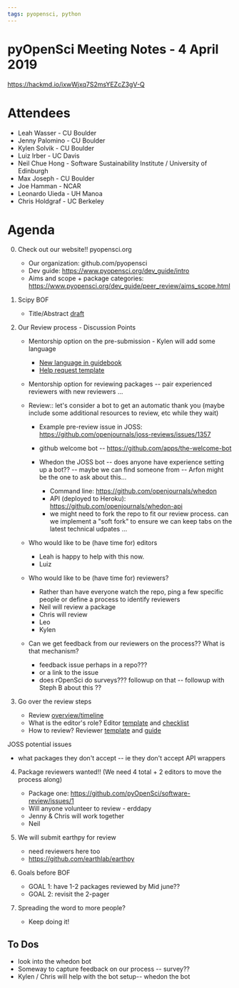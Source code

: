 ```yaml
---
tags: pyopensci, python
---
```

# pyOpenSci Meeting Notes - 4 April 2019

https://hackmd.io/ixwWjxq7S2msYEZcZ3gV-Q

Attendees
=========

* Leah Wasser - CU Boulder
* Jenny Palomino - CU Boulder
* Kylen Solvik - CU Boulder
* Luiz Irber - UC Davis
* Neil Chue Hong - Software Sustainability Institute / University of Edinburgh 
* Max Joseph - CU Boulder
* Joe Hamman - NCAR
* Leonardo Uieda - UH Manoa
* Chris Holdgraf - UC Berkeley


Agenda
=======

0. Check out our website!! pyopensci.org 
    * Our organization: github.com/pyopensci
    * Dev guide: https://www.pyopensci.org/dev_guide/intro
    * Aims and scope + package categories: https://www.pyopensci.org/dev_guide/peer_review/aims_scope.html
1. Scipy BOF
    * Title/Abstract [draft](https://docs.google.com/document/d/1UlKxVaDalT9sJUa2dcOM7Ea1It6k5h5r66JSpu5rW3I/edit)
    
2. Our Review process - Discussion Points
    * Mentorship option on the pre-submission - Kylen will add some language 
        * [New language in guidebook](https://www.pyopensci.org/dev_guide/packaging/presub_qs_help.html)
        * [Help request template](https://github.com/pyOpenSci/software-review/blob/master/.github/ISSUE_TEMPLATE/help-request.md)
    * Mentorship option for reviewing packages  -- pair experienced reviewers with new reviewers ... 

    * Review:: let's consider a bot to get an automatic thank you (maybe include some additional resources to review, etc while they wait)
        * Example pre-review issue in JOSS: https://github.com/openjournals/joss-reviews/issues/1357
        * github welcome bot -- https://github.com/apps/the-welcome-bot 

        * Whedon the JOSS bot -- does anyone have experience setting up a bot?? -- maybe we can find someone from -- Arfon might be the one to ask about this... 
            * Command line: https://github.com/openjournals/whedon
            * API (deployed to Heroku): https://github.com/openjournals/whedon-api
            * we might need to fork the repo to fit our review process. can we implement a "soft fork" to ensure we can keep tabs on the latest technical udpates ...

    * Who would like to be (have time for) editors
        * Leah is happy to help with this now.
        * Luiz 

    * Who would like to be (have time for) reviewers?
        * Rather than have everyone watch the repo, ping a few specific people or define a process to identify reviewers
        * Neil will review a package
        * Chris will review
        * Leo 
        * Kylen

    * Can we get feedback from our reviewers on the process?? What is that mechanism?
        * feedback issue perhaps in a repo???
        * or a link to the issue 
        * does rOpenSci do surveys??? followup on that -- followup with Steph B about this ??


3. Go over the review steps
    * Review [overview/timeline](https://www.pyopensci.org/dev_guide/peer_review/peer_review_proc.html#review-timeline)
    * What is the editor's role? Editor [template](https://www.pyopensci.org/dev_guide/appendices/templates.html#editors-template) and [checklist](https://www.pyopensci.org/dev_guide/peer_review/editor_guide.html#editor-checklist)
    * How to review? Reviewer [template](https://www.pyopensci.org/dev_guide/appendices/templates.html#review-template) and [guide](https://www.pyopensci.org/dev_guide/peer_review/reviewer_guide.html)
    

JOSS potential issues
* what packages they don't accept -- ie they don't accept API wrappers 
    
4. Package reviewers wanted!! (We need 4 total + 2 editors to move the process along)
    * Package one: https://github.com/pyOpenSci/software-review/issues/1 
    * Will anyone volunteer to review - erddapy
    * Jenny & Chris will work together
    * Neil

5. We will submit earthpy for review
    * need reviewers here too 
    * https://github.com/earthlab/earthpy

6. Goals before BOF
    * GOAL 1: have 1-2 packages reviewed by Mid june?? 
    * GOAL 2: revisit the 2-pager 

7. Spreading the word to more people? 
    * Keep doing it!

## To Dos
* look into the whedon bot
* Someway to capture feedback on our process -- survey??
* Kylen / Chris will help with the bot setup-- whedon the bot


